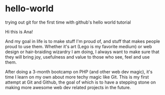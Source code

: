 # hello-world
trying out git for the first time with github's hello world tutorial

Hi this is Ana!

And my goal in life is to make stuff I'm proud of, and stuff that makes people proud to use them. Whether it's art (Lego is my favorite medium) or web design or hair-braiding wizardry I am doing, I always want to make sure that they will bring joy, usefulness and value to those who see, feel and use them.

After doing a 3-month bootcamp on PHP (and other web dev magic), it's time I learn on my own about more techy magic like Git. This is my first attempt at Git and Github, the goal of which is to have a stepping stone on making more awesome web dev related projects in the future.
